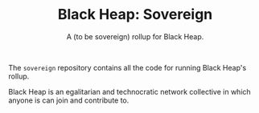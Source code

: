<div align="center">
  <br />
  <h1>Black Heap: Sovereign</h1>
</div>
<p align="center">
  A (to be sovereign) rollup for Black Heap.
</p>
<br />

The `sovereign` repository contains all the code for running Black Heap's rollup.

Black Heap is an egalitarian and technocratic network collective in which anyone is can join and contribute to.
